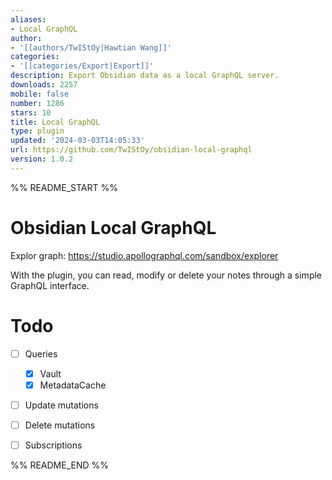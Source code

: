 ```yaml
---
aliases:
- Local GraphQL
author:
- '[[authors/TwIStOy|Hawtian Wang]]'
categories:
- '[[categories/Export|Export]]'
description: Export Obsidian data as a local GraphQL server.
downloads: 2257
mobile: false
number: 1286
stars: 10
title: Local GraphQL
type: plugin
updated: '2024-03-03T14:05:33'
url: https://github.com/TwIStOy/obsidian-local-graphql
version: 1.0.2
---
```


%% README_START %%

# Obsidian Local GraphQL

Explor graph: https://studio.apollographql.com/sandbox/explorer

With the plugin, you can read, modify or delete your notes through a simple GraphQL interface.

# Todo

- [ ] Queries
  - [x] Vault
  - [x] MetadataCache
- [ ] Update mutations
- [ ] Delete mutations
- [ ] Subscriptions



%% README_END %%